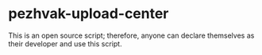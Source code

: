 # pezhvak-upload-center
This is an open source script; therefore, anyone can declare themselves as their developer and use this script.
